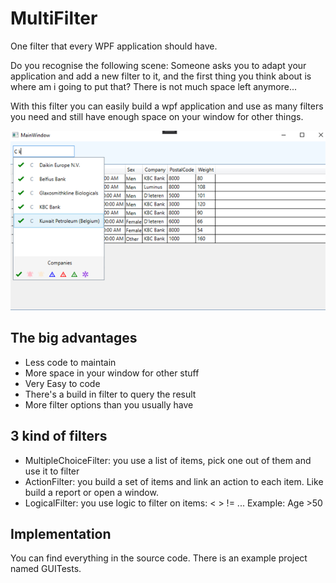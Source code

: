 # MultiFilter
One filter that every WPF application should have.

Do you recognise the following scene:
Someone asks you to adapt your application and add a new filter to it, and the first thing you think about is where am i going to put that?
There is not much space left anymore...

With this filter you can easily build a wpf application and use as many filters you need and still have enough space on your window for other things.

![Screenshot](https://github.com/CanneytWesley/MultiFilter/blob/master/GUITests/Screenshots/Screenshot2.jpg?raw=true)

## The big advantages
* Less code to maintain
* More space in your window for other stuff
* Very Easy to code
* There's a build in filter to query the result
* More filter options than you usually have
  
 ## 3 kind of filters
 * MultipleChoiceFilter: you use a list of items, pick one out of them and use it to filter
 * ActionFilter: you build a set of items and link an action to each item. Like build a report or open a window.
 * LogicalFilter: you use logic to filter on items: < > != ... Example: Age >50
 
## Implementation

You can find everything in the source code.
There is an example project named GUITests.
